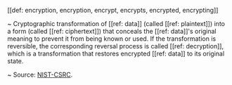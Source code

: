 [[def: encryption, encryption, encrypt, encrypts, encrypted, encrypting]]

~ Cryptographic transformation of [[ref: data]] (called [[ref: plaintext]]) into a form (called [[ref: ciphertext]]) that conceals the [[ref: data]]'s original meaning to prevent it from being known or used. If the transformation is reversible, the corresponding reversal process is called [[ref: decryption]], which is a transformation that restores encrypted [[ref: data]] to its original state.

~ Source: [NIST-CSRC](https://csrc.nist.gov/glossary/term/encryption).

